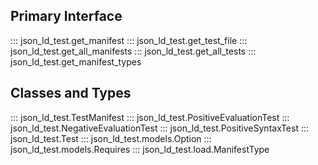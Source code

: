## Primary Interface
::: json_ld_test.get_manifest
::: json_ld_test.get_test_file
::: json_ld_test.get_all_manifests
::: json_ld_test.get_all_tests
::: json_ld_test.get_manifest_types

## Classes and Types
::: json_ld_test.TestManifest
::: json_ld_test.PositiveEvaluationTest
::: json_ld_test.NegativeEvaluationTest
::: json_ld_test.PositiveSyntaxTest
::: json_ld_test.Test
::: json_ld_test.models.Option
::: json_ld_test.models.Requires
::: json_ld_test.load.ManifestType